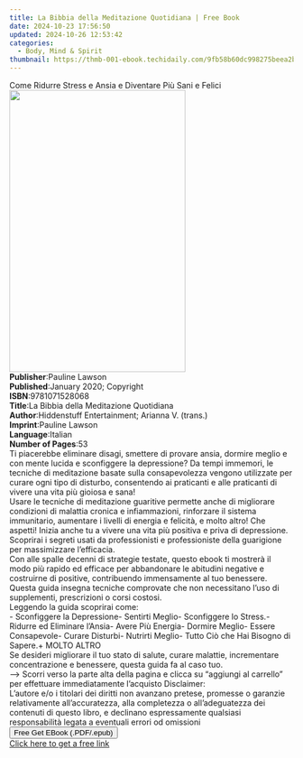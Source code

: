 ```yaml
---
title: La Bibbia della Meditazione Quotidiana | Free Book
date: 2024-10-23 17:56:50
updated: 2024-10-26 12:53:42
categories:
  - Body, Mind & Spirit
thumbnail: https://thmb-001-ebook.techidaily.com/9fb58b60dc998275beea2b64195dba889d08a8c5ad24341507f21c4a2db3cf0f.jpg
---
```

<main id="book-container">
  <div class="flex flex-col">
    <div class="book-brief flex-1 py-6 px-4 sm:p-6 md:py-10 md:px-8">
      <!-- brief-->
      <div class="book-brief-main">
        Come Ridurre Stress e Ansia e Diventare Più Sani e Felici
      </div>
    </div>
    <div
      class="book-meta-info flex-1 grid gap-4 col-start-1 col-end-3 row-start-1 sm:mb-6 sm:grid-cols-4 lg:gap-6 lg:col-start-2 lg:row-end-6 lg:row-span-6 lg:mb-0"
    >
      <div
        class="book-meta-info-left place-content-center mt-4 p-4 text-sm leading-6 col-start-2 col-span-2 dark:text-slate-400"
      >
        <img
          class="w-full h-500 object-cover rounded-lg sm:h-255 sm:col-span-2 lg:col-span-full"
          src="https://img-001-ebook.techidaily.com/a22cee78fb8000d028a86cb44968fbac8d6651123daba9a88504d7f7ea9ddfae.jpg"
          alt=""
          width="312"
          height="500"
        />
      </div>
      <div
        class="book-meta-info-right mt-2 col-start-1 row-start-2 col-span-3 self-center"
      >
        <!-- meta data  -->
        <div class="flex flex-col px-4 md:px-8">
          <div class="flex-1">
            <strong>Publisher</strong>:<span class="px-2">Pauline Lawson</span>
          </div>
          <div class="flex-1">
            <strong>Published</strong>:<span class="px-2"
              >January 2020; Copyright</span
            >
          </div>
          <div class="flex-1">
            <strong>ISBN</strong>:<span class="px-2">9781071528068</span>
          </div>
          <div class="flex-1">
            <strong>Title</strong>:<span class="px-2"
              >La Bibbia della Meditazione Quotidiana</span
            >
          </div>
          <div class="flex-1">
            <strong>Author</strong>:<span class="px-2"
              >Hiddenstuff Entertainment; Arianna V. (trans.)</span
            >
          </div>
          <div class="flex-1">
            <strong>Imprint</strong>:<span class="px-2">Pauline Lawson</span>
          </div>
          <div class="flex-1">
            <strong>Language</strong>:<span class="px-2">Italian</span>
          </div>
          <div class="flex-1">
            <strong>Number of Pages</strong>:<span class="px-2">53</span>
          </div>
        </div>
      </div>
    </div>
    <div class="book-description flex-1 py-6 px-4 sm:p-6 md:py-10 md:px-8">
      <div class="book-description-main">
        <div accordion-content="" id="description">
          Ti piacerebbe eliminare disagi, smettere di provare ansia, dormire
          meglio e con mente lucida e sconfiggere la depressione? Da tempi
          immemori, le tecniche di meditazione basate sulla consapevolezza
          vengono utilizzate per curare ogni tipo di disturbo, consentendo ai
          praticanti e alle praticanti di vivere una vita più gioiosa e sana!<br />Usare
          le tecniche di meditazione guaritive permette anche di migliorare
          condizioni di malattia cronica e infiammazioni, rinforzare il sistema
          immunitario, aumentare i livelli di energia e felicità, e molto altro!
          Che aspetti! Inizia anche tu a vivere una vita più positiva e priva di
          depressione. &nbsp;<br />Scoprirai i segreti usati da professionisti e
          professioniste della guarigione per massimizzare l’efficacia.<br />Con
          alle spalle decenni di strategie testate, questo ebook ti mostrerà il
          modo più rapido ed efficace per abbandonare le abitudini negative e
          costruirne di positive, contribuendo immensamente al tuo benessere.<br />Questa
          guida insegna tecniche comprovate che non necessitano l’uso di
          supplementi, prescrizioni o corsi costosi.<br />Leggendo la guida
          scoprirai come:<br />- Sconfiggere la Depressione- Sentirti Meglio-
          Sconfiggere lo Stress.- Ridurre ed Eliminare l’Ansia- Avere Più
          Energia- Dormire Meglio- Essere Consapevole- Curare Disturbi- Nutrirti
          Meglio- Tutto Ciò che Hai Bisogno di Sapere.+ MOLTO ALTRO<br />Se
          desideri migliorare il tuo stato di salute, curare malattie,
          incrementare concentrazione e benessere, questa guida fa al caso
          tuo.<br />--&gt; Scorri verso la parte alta della pagina e clicca su
          “aggiungi al carrello” per effettuare immediatamente l’acquisto
          Disclaimer:&nbsp;<br />L’autore e/o i titolari dei diritti non
          avanzano pretese, promesse o garanzie relativamente all’accuratezza,
          alla completezza o all’adeguatezza dei contenuti di questo libro, e
          declinano espressamente qualsiasi responsabilità legata a eventuali
          errori od omissioni
        </div>
        <div class="accordion-fader"></div>
      </div>
    </div>
    <div class="book-excerpts flex-1 py-6 px-4 sm:p-6 md:py-10 md:px-8"></div>
    <div
      class="book-about-author flex-1 py-6 px-4 sm:p-6 md:py-10 md:px-8"
    ></div>
    <div class="book-free-get flex-1 py-6 px-4 sm:p-6 md:py-10 md:px-8">
      <button
        id="btn-free-get"
        class="bg-blue-500 hover:bg-blue-700 text-white font-bold py-2 px-4 rounded"
      >
        Free Get EBook (.PDF/.epub)
      </button>
      <div id="countdown-display" class="px-2 text-lg mt-2"></div>
      <a
        id="free-link"
        class="hidden bg-blue-500 hover:bg-blue-700 text-white font-bold py-2 px-4 rounded"
        href="https://www.ebooks.com/en-us/book/209954359/la-bibbia-della-meditazione-quotidiana/hiddenstuff-entertainment/"
        target="_blank"
        >Click here to get a free link</a
      >
    </div>
    <script>
      let countdownTime = 0;
      let countdownInterval = null;
      document
        .getElementById('btn-free-get')
        .addEventListener('click', startCountdown);
      function startCountdown() {
        countdownTime = new Date().getTime() + 60000 * 3;
        countdownInterval = setInterval(updateCountdown, 1000);
        document.getElementById('btn-free-get').disabled = true;
        document
          .getElementById('btn-free-get')
          .classList.add('bg-gray-500', 'cursor-not-allowed');
      }
      function updateCountdown() {
        let currentTime = new Date().getTime();
        let timeLeft = countdownTime - currentTime;
        let secondsLeft = Math.floor(timeLeft / 1000);
        document.getElementById('countdown-display').innerHTML =
          `Remaining time: ${secondsLeft} seconds.`;
        if (secondsLeft <= 0) {
          clearInterval(countdownInterval);
          document.getElementById('btn-free-get').classList.add('hidden');
          document.getElementById('free-link').classList.remove('hidden');
          document.getElementById('countdown-display').innerHTML = '';
        }
      }
    </script>
  </div>
</main>
